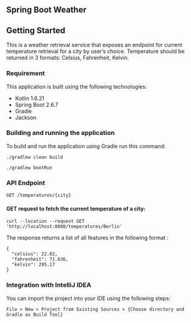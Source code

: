 ## Spring Boot Weather

## Getting Started
This is a weather retrieval service that exposes an endpoint for current temperature retrieval for a city by user’s
choice. Temperature should be returned in 3 formats: Celsius, Fahrenheit, Kelvin.

### Requirement

This application is built using the following technologies:

* Kotlin 1.6.21
* Spring Boot 2.6.7
* Gradle
* Jackson

### Building and running the application

To build and run the application using Gradle run this command:
```
./gradlew clean build

./gradlew bootRun
```

### API Endpoint
```
GET /temperatures/{city}
```

#### GET request to fetch the current temperature of a city:
```
curl --location --request GET 'http://localhost:8080/temperatures/Berlin'
```

The response returns a list of all features in the following format :
```
{
  "celsius": 22.02,
  "fahrenheit": 71.636,
  "kelvin": 295.17
}
```

### Integration with IntelliJ IDEA

You can import the project into your IDE using the following steps:
```
File > New > Project from Existing Sources > {Choose directory and Gradle as Build Tool}
```
